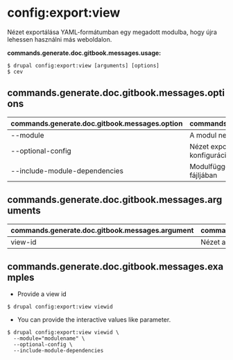 # config:export:view
Nézet exportálása YAML-formátumban egy megadott modulba, hogy újra lehessen használni más weboldalon.

**commands.generate.doc.gitbook.messages.usage:**
```
$ drupal config:export:view [arguments] [options]
$ cev  
```

## commands.generate.doc.gitbook.messages.options
commands.generate.doc.gitbook.messages.option | commands.generate.doc.gitbook.messages.details
-------|-------------
--module | A modul neve.
--optional-config | Nézet exportálása a modulba nem kötelező YAML-konfigurációként
--include-module-dependencies | Modulfüggőségeinek tartalmazása a modul info.yml fájljában

## commands.generate.doc.gitbook.messages.arguments
commands.generate.doc.gitbook.messages.argument | commands.generate.doc.gitbook.messages.details
---------|-------------
view-id | Nézet azonosítója

## commands.generate.doc.gitbook.messages.examples
* Provide a view id
```
$ drupal config:export:view viewid
```
* You can provide the interactive values like parameter.
```
$ drupal config:export:view viewid \
  --module="modulename" \
  --optional-config \
  --include-module-dependencies

```
